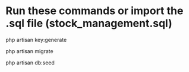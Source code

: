 # Run these commands or import the .sql file (stock_management.sql)
php artisan key:generate

php artisan migrate

php artisan db:seed

